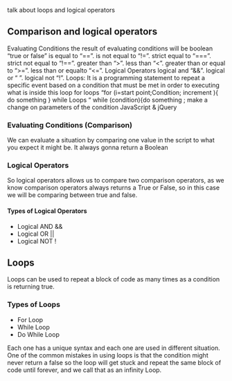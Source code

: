 talk about loops and logical operators

## Comparison and logical operators

Evaluating Conditions
the result of evaluating conditions will be boolean “true or false”
is equal to “==”.
is not equal to “!=”.
strict equal to “===”.
strict not equal to “!==”.
greater than “>”.
less than “<”.
greater than or equal to “>=”.
less than or equalto “<=”.
Logical Operators
logical and “&&”.
logical or “	 	”.
logical not “!”.
Loops:
It is a programming statement to repeat a specific event based on a condition that must be met in order to executing what is inside this loop
for loops “for (i=start point;Condition; increment ){ do something }
while Loops “ while (condition){do something ; make a change on parameters of the condition 
JavaScript & jQuery

### Evaluating Conditions (Comparison)

We can evaluate a situation by comparing one value in the script to what you expect it might be.
It always gonna return a Boolean

### Logical Operators

So logical operators allows us to compare two comparison operators, as we know comparison operators always returns a True or False, so in this case we will be comparing between true and false.

#### Types of Logical Operators

* Logical AND &&
* Logical OR ||
* Logical NOT !

## Loops

Loops can be used to repeat a block of code as many times as a condition is returning true.

### Types of Loops

* For Loop
* While Loop
* Do While Loop

Each one has a unique syntax and each one are used in different situation.
One of the common mistakes in using loops is that the condition might never return a false so the loop will get stuck and repeat the same block of code until forever, and we call that as an infinity Loop.